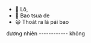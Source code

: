- 👋 Lô, 
- 👀 Bao tsua đe
- 😃 Thoát ra là pải bao 

<!---
You can click the Preview link to take a look at your changes.
---> đương nhiên ------------ không

